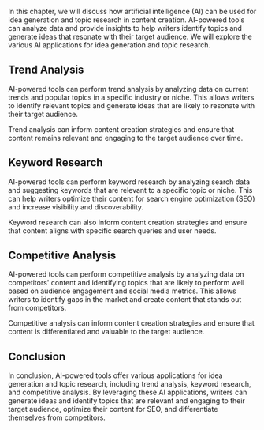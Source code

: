 
In this chapter, we will discuss how artificial intelligence (AI) can be used for idea generation and topic research in content creation. AI-powered tools can analyze data and provide insights to help writers identify topics and generate ideas that resonate with their target audience. We will explore the various AI applications for idea generation and topic research.

Trend Analysis
--------------

AI-powered tools can perform trend analysis by analyzing data on current trends and popular topics in a specific industry or niche. This allows writers to identify relevant topics and generate ideas that are likely to resonate with their target audience.

Trend analysis can inform content creation strategies and ensure that content remains relevant and engaging to the target audience over time.

Keyword Research
----------------

AI-powered tools can perform keyword research by analyzing search data and suggesting keywords that are relevant to a specific topic or niche. This can help writers optimize their content for search engine optimization (SEO) and increase visibility and discoverability.

Keyword research can also inform content creation strategies and ensure that content aligns with specific search queries and user needs.

Competitive Analysis
--------------------

AI-powered tools can perform competitive analysis by analyzing data on competitors' content and identifying topics that are likely to perform well based on audience engagement and social media metrics. This allows writers to identify gaps in the market and create content that stands out from competitors.

Competitive analysis can inform content creation strategies and ensure that content is differentiated and valuable to the target audience.

Conclusion
----------

In conclusion, AI-powered tools offer various applications for idea generation and topic research, including trend analysis, keyword research, and competitive analysis. By leveraging these AI applications, writers can generate ideas and identify topics that are relevant and engaging to their target audience, optimize their content for SEO, and differentiate themselves from competitors.
